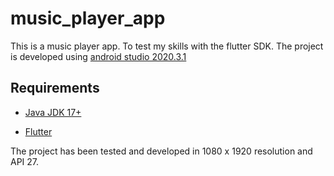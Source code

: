 # music_player_app

This is a music player app. To test my skills with the flutter SDK.
The project is developed using [android studio 2020.3.1](https://developer.android.com/studio?gclid=Cj0KCQjw8eOLBhC1ARIsAOzx5cGUjGGbB2NMcousAHVK6Q7I4ICmAB1yUxWuPgaVJ8eRNM8kiqktAx8aAgZZEALw_wcB&gclsrc=aw.ds)

## Requirements

- [Java JDK 17+](https://www.oracle.com/java/technologies/downloads/#jdk17-windows)

- [Flutter](https://github.com/flutter/flutter)


The project has been tested and developed in 1080 x 1920 resolution and API 27.
